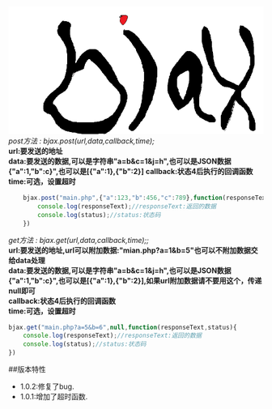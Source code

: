 <img src="https://github.com/Jon-Millent/bjax/blob/master/images/bjax.png?raw=true" /><br />
*post方法 : bjax.post(url,data,callback,time);*<br />
**url:要发送的地址**<br />
**data:要发送的数据,可以是字符串"a=b&c=1&j=h",也可以是JSON数据 {"a":1,"b":c}",也可以是[{"a":1},{"b":2}]**
**callback:状态4后执行的回调函数**<br />
**time:可选，设置超时**<br />
```javascript
	bjax.post("main.php",{"a":123,"b":456,"c":789},function(responseText,status){
		console.log(responseText);//responseText:返回的数据
		console.log(status);//status:状态码
	})
```
*get方法 : bjax.get(url,data,callback,time);;*<br />
**url:要发送的地址,url可以附加数据:"mian.php?a=1&b=5"也可以不附加数据交给data处理**<br />
**data:要发送的数据,可以是字符串"a=b&c=1&j=h",也可以是JSON数据{"a":1,"b":c}",也可以是[{"a":1},{"b":2}],如果url附加数据请不要用这个，传递null即可**<br />
**callback:状态4后执行的回调函数**<br />
**time:可选，设置超时**<br />
```javascript
bjax.get("main.php?a=5&b=6",null,function(responseText,status){
	console.log(responseText);//responseText:返回的数据
	console.log(status);//status:状态码
})
```
##版本特性
<ul>
	<li>1.0.2:修复了bug.</li>
	<li>1.0.1:增加了超时函数.</li>
</ul>
